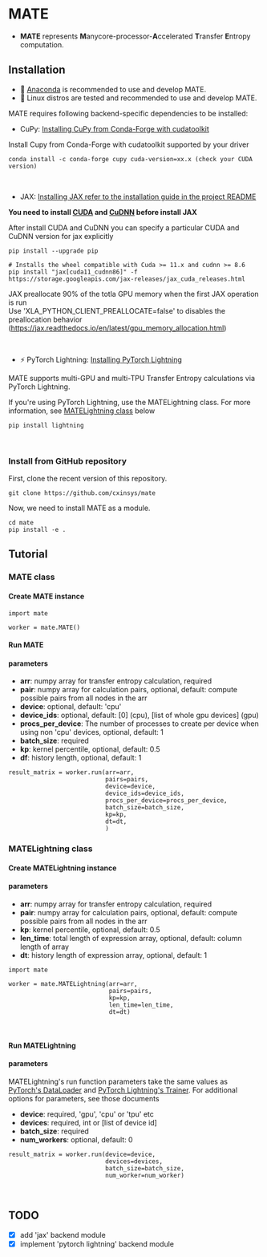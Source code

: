 # MATE
- **MATE** represents **M**anycore-processor-**A**ccelerated **T**ransfer **E**ntropy computation.


## Installation
- :snake: [Anaconda](https://www.anaconda.com) is recommended to use and develop MATE.
- :penguin: Linux distros are tested and recommended to use and develop MATE.


MATE requires following backend-specific dependencies to be installed:


- CuPy: [Installing CuPy from Conda-Forge with cudatoolkit](https://docs.cupy.dev/en/stable/install.html#installing-cupy-from-conda-forge)

Install Cupy from Conda-Forge with cudatoolkit supported by your driver
```angular2html
conda install -c conda-forge cupy cuda-version=xx.x (check your CUDA version)
```
<br>

- JAX: [Installing JAX refer to the installation guide in the project README](https://github.com/google/jax#installation)

**You need to install [CUDA](https://developer.nvidia.com/cuda-downloads) and [CuDNN](https://developer.nvidia.com/cudnn) before install JAX**

After install CUDA and CuDNN you can specify a particular CUDA and CuDNN version for jax explicitly
```angular2html
pip install --upgrade pip

# Installs the wheel compatible with Cuda >= 11.x and cudnn >= 8.6
pip install "jax[cuda11_cudnn86]" -f https://storage.googleapis.com/jax-releases/jax_cuda_releases.html
```

JAX preallocate 90% of the totla GPU memory when the first JAX operation is run \
Use 'XLA_PYTHON_CLIENT_PREALLOCATE=false' to disables the preallocation behavior\
(https://jax.readthedocs.io/en/latest/gpu_memory_allocation.html)

<br>

- :zap: PyTorch Lightning: [Installing PyTorch Lightning](https://lightning.ai/docs/pytorch/stable/starter/introduction.html#install-pytorch-lightning)

MATE supports multi-GPU and multi-TPU Transfer Entropy calculations via PyTorch Lightning.<br>

If you're using PyTorch Lightning, use the MATELightning class. For more information, see [MATELightning class](#MATELightning-class) below

```angular2html
pip install lightning
```
<br>

### Install from GitHub repository
First, clone the recent version of this repository.

```
git clone https://github.com/cxinsys/mate
```


Now, we need to install MATE as a module.

```
cd mate
pip install -e .
```

## Tutorial

### MATE class
#### Create MATE instance

```angular2html
import mate

worker = mate.MATE()
```


#### Run MATE

#### parameters

[//]: # (MATE goes through a binning process, which is sensitive to noise. )

[//]: # (To work around this, you can use a smooth function like )

[//]: # (scipy's [savgol_filter]&#40;https://docs.scipy.org/doc/scipy/reference/generated/scipy.signal.savgol_filter.html#scipy-signal-savgol-filter&#41;.)

- **arr**: numpy array for transfer entropy calculation, required
- **pair**: numpy array for calculation pairs, optional, default: compute possible pairs from all nodes in the arr
- **device**: optional, default: 'cpu'
- **device_ids**: optional, default: [0] (cpu), [list of whole gpu devices] (gpu) 
- **procs_per_device**: The number of processes to create per device when using non 'cpu' devices, optional, default: 1
- **batch_size**: required
- **kp**: kernel percentile, optional, default: 0.5
- **df**: history length, optional, default: 1


```angular2html
result_matrix = worker.run(arr=arr,
                           pairs=pairs,
                           device=device,
                           device_ids=device_ids,
                           procs_per_device=procs_per_device,
                           batch_size=batch_size,
                           kp=kp,
                           dt=dt,
                           )
```

### MATELightning class
#### Create MATELightning instance

#### parameters


- **arr**: numpy array for transfer entropy calculation, required
- **pair**: numpy array for calculation pairs, optional, default: compute possible pairs from all nodes in the arr
- **kp**: kernel percentile, optional, default: 0.5
- **len_time**: total length of expression array, optional, default: column length of array
- **dt**: history length of expression array, optional, default: 1

```angular2html
import mate

worker = mate.MATELightning(arr=arr,
                            pairs=pairs,
                            kp=kp,
                            len_time=len_time,
                            dt=dt)
```
<br>

#### Run MATELightning
#### parameters

MATELightning's run function parameters take the same values as [PyTorch's DataLoader](https://pytorch.org/docs/stable/data.html#torch.utils.data.DataLoader)
and [PyTorch Lightning's Trainer](https://lightning.ai/docs/pytorch/stable/api/lightning.pytorch.trainer.trainer.Trainer.html#trainer). 
For additional options for parameters, see those documents

- **device**: required, 'gpu', 'cpu' or 'tpu' etc
- **devices**: required, int or [list of device id]
- **batch_size**: required
- **num_workers**: optional, default: 0
```angular2html
result_matrix = worker.run(device=device,
                           devices=devices,
                           batch_size=batch_size,
                           num_worker=num_worker)
```

<br>

## TODO

- [x] add 'jax' backend module
- [x] implement 'pytorch lightning' backend module
